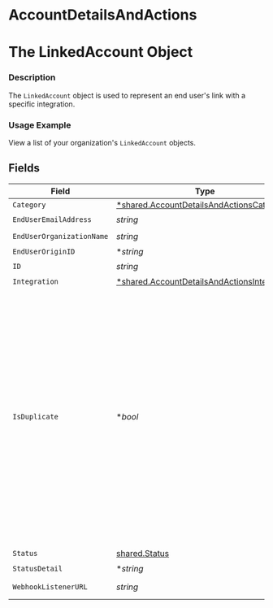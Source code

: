 # AccountDetailsAndActions

# The LinkedAccount Object
### Description
The `LinkedAccount` object is used to represent an end user's link with a specific integration.

### Usage Example
View a list of your organization's `LinkedAccount` objects.


## Fields

| Field                                                                                                                                                                                                                                           | Type                                                                                                                                                                                                                                            | Required                                                                                                                                                                                                                                        | Description                                                                                                                                                                                                                                     | Example                                                                                                                                                                                                                                         |
| ----------------------------------------------------------------------------------------------------------------------------------------------------------------------------------------------------------------------------------------------- | ----------------------------------------------------------------------------------------------------------------------------------------------------------------------------------------------------------------------------------------------- | ----------------------------------------------------------------------------------------------------------------------------------------------------------------------------------------------------------------------------------------------- | ----------------------------------------------------------------------------------------------------------------------------------------------------------------------------------------------------------------------------------------------- | ----------------------------------------------------------------------------------------------------------------------------------------------------------------------------------------------------------------------------------------------- |
| `Category`                                                                                                                                                                                                                                      | [*shared.AccountDetailsAndActionsCategory](../../../pkg/models/shared/accountdetailsandactionscategory.md)                                                                                                                                      | :heavy_minus_sign:                                                                                                                                                                                                                              | N/A                                                                                                                                                                                                                                             | hris                                                                                                                                                                                                                                            |
| `EndUserEmailAddress`                                                                                                                                                                                                                           | *string*                                                                                                                                                                                                                                        | :heavy_check_mark:                                                                                                                                                                                                                              | N/A                                                                                                                                                                                                                                             | hradmin@foobar.dev                                                                                                                                                                                                                              |
| `EndUserOrganizationName`                                                                                                                                                                                                                       | *string*                                                                                                                                                                                                                                        | :heavy_check_mark:                                                                                                                                                                                                                              | N/A                                                                                                                                                                                                                                             | Foo Bar, LLC                                                                                                                                                                                                                                    |
| `EndUserOriginID`                                                                                                                                                                                                                               | **string*                                                                                                                                                                                                                                       | :heavy_minus_sign:                                                                                                                                                                                                                              | N/A                                                                                                                                                                                                                                             | 3ac95cde-6c7f-4eef-afec-be710b42308d                                                                                                                                                                                                            |
| `ID`                                                                                                                                                                                                                                            | *string*                                                                                                                                                                                                                                        | :heavy_check_mark:                                                                                                                                                                                                                              | N/A                                                                                                                                                                                                                                             | e59b1821-f85c-4e28-a6b3-1804156f3563                                                                                                                                                                                                            |
| `Integration`                                                                                                                                                                                                                                   | [*shared.AccountDetailsAndActionsIntegration](../../../pkg/models/shared/accountdetailsandactionsintegration.md)                                                                                                                                | :heavy_minus_sign:                                                                                                                                                                                                                              | N/A                                                                                                                                                                                                                                             |                                                                                                                                                                                                                                                 |
| `IsDuplicate`                                                                                                                                                                                                                                   | **bool*                                                                                                                                                                                                                                         | :heavy_minus_sign:                                                                                                                                                                                                                              | Whether a Production Linked Account's credentials match another existing Production Linked Account. This field is `null` for Test Linked Accounts, incomplete Production Linked Accounts, and ignored duplicate Production Linked Account sets. | true                                                                                                                                                                                                                                            |
| `Status`                                                                                                                                                                                                                                        | [shared.Status](../../../pkg/models/shared/status.md)                                                                                                                                                                                           | :heavy_check_mark:                                                                                                                                                                                                                              | N/A                                                                                                                                                                                                                                             | COMPLETE                                                                                                                                                                                                                                        |
| `StatusDetail`                                                                                                                                                                                                                                  | **string*                                                                                                                                                                                                                                       | :heavy_minus_sign:                                                                                                                                                                                                                              | N/A                                                                                                                                                                                                                                             |                                                                                                                                                                                                                                                 |
| `WebhookListenerURL`                                                                                                                                                                                                                            | *string*                                                                                                                                                                                                                                        | :heavy_check_mark:                                                                                                                                                                                                                              | N/A                                                                                                                                                                                                                                             | https://api.merge.dev/api/integrations/webhook-listener/7fc3mee0UW8ecV4                                                                                                                                                                         |
